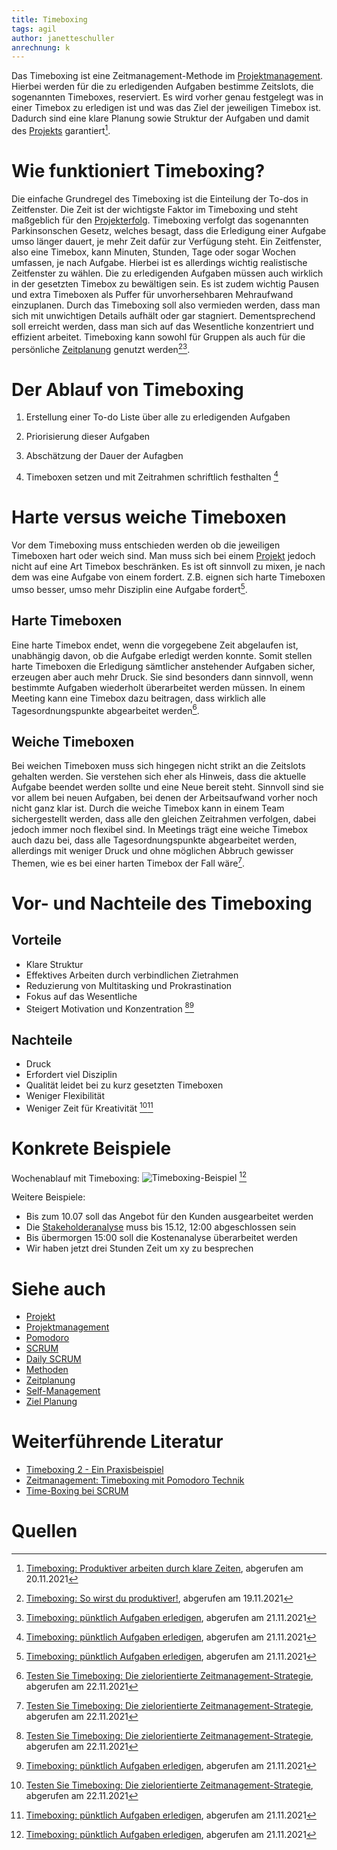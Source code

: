 ```yaml
---
title: Timeboxing
tags: agil 
author: janetteschuller
anrechnung: k
---
```


Das Timeboxing ist eine Zeitmanagement-Methode im [Projektmanagement](Projektmanagement.md). Hierbei werden für die zu erledigenden Aufgaben bestimme Zeitslots, die sogenannten Timeboxes, reserviert. Es wird vorher genau festgelegt was in einer Timebox zu erledigen ist und was das Ziel der jeweiligen Timebox ist. Dadurch sind eine klare Planung sowie Struktur der Aufgaben und damit des [Projekts](Projekt.md) garantiert[^1].


# Wie funktioniert Timeboxing?

Die einfache Grundregel des Timeboxing ist die Einteilung der To-dos in Zeitfenster. Die Zeit ist der wichtigste Faktor im Timeboxing und steht maßgeblich für den [Projekterfolg](Erfolgsmessung.md). Timeboxing verfolgt das sogenannten Parkinsonschen Gesetz, welches besagt, dass die Erledigung einer Aufgabe umso länger dauert, je mehr Zeit dafür zur Verfügung steht. Ein Zeitfenster, also eine Timebox, kann Minuten, Stunden, Tage oder sogar Wochen umfassen, je nach Aufgabe. Hierbei ist es allerdings wichtig realistische Zeitfenster zu wählen. Die zu erledigenden Aufgaben müssen auch wirklich in der gesetzten Timebox zu bewältigen sein. Es ist zudem wichtig Pausen und extra Timeboxen als Puffer für unvorhersehbaren Mehraufwand einzuplanen. Durch das Timeboxing soll also vermieden werden, dass man sich mit unwichtigen Details aufhält oder gar stagniert. Dementsprechend soll erreicht werden, dass man sich auf das Wesentliche konzentriert und effizient arbeitet. Timeboxing kann sowohl für Gruppen als auch für die persönliche [Zeitplanung](Zeitplanung.md) genutzt werden[^2][^4].


# Der Ablauf von Timeboxing 

1. Erstellung einer To-do Liste über alle zu erledigenden Aufgaben

2. Priorisierung dieser Aufgaben

3. Abschätzung der Dauer der Aufagben

4. Timeboxen setzen und mit Zeitrahmen schriftlich festhalten [^4]


# Harte versus weiche Timeboxen

Vor dem Timeboxing muss entschieden werden ob die jeweiligen Timeboxen hart oder weich sind. Man muss sich bei einem [Projekt](Projekt.md) jedoch nicht auf eine Art Timebox beschränken. Es ist oft sinnvoll zu mixen, je nach dem was eine Aufgabe von einem fordert. Z.B. eignen sich harte Timeboxen umso besser, umso mehr Disziplin eine Aufgabe fordert[^4].

## Harte Timeboxen 
Eine harte Timebox endet, wenn die vorgegebene Zeit abgelaufen ist, unabhängig davon, ob die Aufgabe erledigt werden konnte. Somit stellen harte Timeboxen die Erledigung sämtlicher anstehender Aufgaben sicher, erzeugen aber auch mehr Druck. Sie sind besonders dann sinnvoll, wenn bestimmte Aufgaben wiederholt überarbeitet werden müssen. In einem Meeting kann eine Timebox dazu beitragen, dass wirklich alle Tagesordnungspunkte abgearbeitet werden[^3]. 

## Weiche Timeboxen
Bei weichen Timeboxen muss sich hingegen nicht strikt an die Zeitslots gehalten werden. Sie verstehen sich eher als Hinweis, dass die aktuelle Aufgabe beendet werden sollte und eine Neue bereit steht. Sinnvoll sind sie vor allem bei neuen Aufgaben, bei denen der Arbeitsaufwand vorher noch nicht ganz klar ist. Durch die weiche Timebox kann in einem Team sichergestellt werden, dass alle den gleichen Zeitrahmen verfolgen, dabei jedoch immer noch flexibel sind. In Meetings trägt eine weiche Timebox auch dazu bei, dass alle Tagesordnungspunkte abgearbeitet werden, allerdings mit weniger Druck und ohne möglichen Abbruch gewisser Themen, wie es bei einer harten Timebox der Fall wäre[^3]. 


# Vor- und Nachteile des Timeboxing

## Vorteile

* Klare Struktur 
* Effektives Arbeiten durch verbindlichen Zietrahmen
* Reduzierung von Multitasking und Prokrastination
* Fokus auf das Wesentliche
* Steigert Motivation und Konzentration [^3][^4]

## Nachteile

* Druck
* Erfordert viel Disziplin 
* Qualität leidet bei zu kurz gesetzten Timeboxen
* Weniger Flexibilität
* Weniger Zeit für Kreativität [^3][^4]

# Konkrete Beispiele

 Wochenablauf mit Timeboxing: 
![Timeboxing-Beispiel](Timeboxing/Timeboxing_Beispiel.jpg)
[^4]

Weitere Beispiele:
* Bis zum 10.07 soll das Angebot für den Kunden ausgearbeitet werden
* Die [Stakeholderanalyse](kb/Stakeholderanalyse.md) muss bis 15.12, 12:00 abgeschlossen sein
* Bis übermorgen 15:00 soll die Kostenanalyse überarbeitet werden
* Wir haben jetzt drei Stunden Zeit um xy zu besprechen

# Siehe auch

* [Projekt](kb/Projekt.md)
* [Projektmanagement](kb/Projektmanagement.md)
* [Pomodoro](kb/Pomodoro.md)
* [SCRUM](kb/SCRUM.md)
* [Daily SCRUM](kb/Daily_Scrum.md)
* [Methoden](kb/Methoden.md)
* [Zeitplanung](kb/Zeitplanung.md)
* [Self-Management](kb/Self_Management.md)
* [Ziel Planung](kb/Ziel_Planung.md)


# Weiterführende Literatur

* [Timeboxing 2 - Ein Praxisbeispiel](https://www.youtube.com/watch?v=PK1FGQL9ea0)
* [Zeitmanagement: Timeboxing mit Pomodoro Technik](https://www.leclere-solutions.com/2020/05/18/zeitmanagement-timeboxing-mit-pomodoro-technik/)
* [Time-Boxing bei SCRUM](https://scrum-master.de/Scrum-Meetings/Time-Boxing)

 
# Quellen

[^1]: [Timeboxing: Produktiver arbeiten durch klare Zeiten](https://karrierebibel.de/timeboxing/), abgerufen am 20.11.2021
[^2]: [Timeboxing: So wirst du produktiver!](https://projekte-leicht-gemacht.de/blog/softskills/zeitmanagement/timeboxing/#Was-ist-Timeboxing), abgerufen am 19.11.2021
[^3]: [Testen Sie Timeboxing: Die zielorientierte Zeitmanagement-Strategie](https://asana.com/de/resources/what-is-timeboxing), abgerufen am 22.11.2021
[^4]: [Timeboxing: pünktlich Aufgaben erledigen](https://www.fuer-gruender.de/blog/timeboxing/), abgerufen am 21.11.2021

